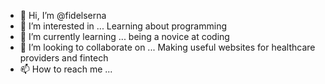 - 👋 Hi, I’m @fidelserna
- 👀 I’m interested in ...
Learning about programming
- 🌱 I’m currently learning ...
being a novice at coding
- 💞️ I’m looking to collaborate on ...
Making useful websites for healthcare providers and fintech
- 📫 How to reach me ...

<!---
fidelserna/fidelserna is a ✨ special ✨ repository because its `README.md` (this file) appears on your GitHub profile.
You can click the Preview link to take a look at your changes.
--->
